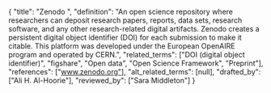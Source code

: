 {
    "title": "Zenodo ",
    "definition": "An open science repository where researchers can deposit research papers, reports, data sets, research software, and any other research-related digital artifacts. Zenodo creates a persistent digital object identifier (DOI) for each submission to make it citable. This platform was developed under the European OpenAIRE program and operated by CERN.",
    "related_terms": ["DOI (digital object identifier)", "figshare", "Open data", "Open Science Framework", "Preprint"],
    "references": ["www.zenodo.org"],
    "alt_related_terms": [null],
    "drafted_by": ["Ali H. Al-Hoorie"],
    "reviewed_by": ["Sara Middleton"]
  }
